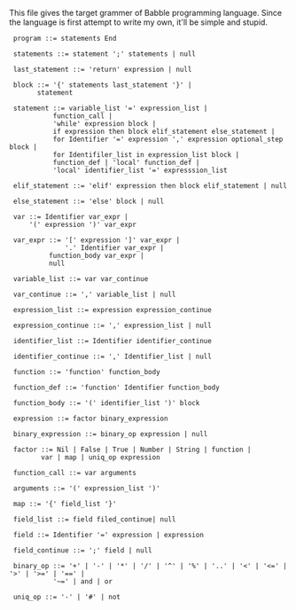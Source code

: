 This file gives the target grammer of Babble programming language. Since the language is first attempt to write my own, it'll be simple and stupid.

	 program ::= statements End

	 statements ::= statement ';' statements | null

	 last_statement ::= 'return' expression | null

	 block ::= '{' statements last_statement '}' |
		   statement

	 statement ::= variable_list '=' expression_list |
		       function_call |
		       'while' expression block |
		       if expression then block elif_statement else_statement |
		       for Identifier '=' expression ',' expression optional_step block |
		       for Identifiler_list in expression_list block |
		       function_def | 'local' function_def |
		       'local' identifier_list '=' expresssion_list

	 elif_statement ::= 'elif' expression then block elif_statement | null

	 else_statement ::= 'else' block | null

	 var ::= Identifier var_expr |
		 '(' expression ')' var_expr

	 var_expr ::= '[' expression ']' var_expr |
	              '.' Identifier var_expr |
		      function_body var_expr |
		      null

	 variable_list ::= var var_continue

	 var_continue ::= ',' variable_list | null

	 expression_list ::= expression expression_continue

	 expression_continue ::= ',' expression_list | null

	 identifier_list ::= Identifier identifier_continue

	 identifier_continue ::= ',' Identifier_list | null

	 function ::= 'function' function_body

	 function_def ::= 'function' Identifier function_body

	 function_body ::= '(' identifier_list ')' block

	 expression ::= factor binary_expression

	 binary_expression ::= binary_op expression | null

	 factor ::= Nil | False | True | Number | String | function |
		    var | map | uniq_op expression

	 function_call ::= var arguments

	 arguments ::= '(' expression_list ')'

	 map ::= '{' field_list '}'

	 field_list ::= field filed_continue| null

	 field ::= Identifier '=' expression | expression

	 field_continue ::= ';' field | null

	 binary_op ::= '+' | '-' | '*' | '/' | '^' | '%' | '..' | '<' | '<=' | '>' | '>=' | '==' |
		       '~=' | and | or

	 uniq_op ::= '-' | '#' | not